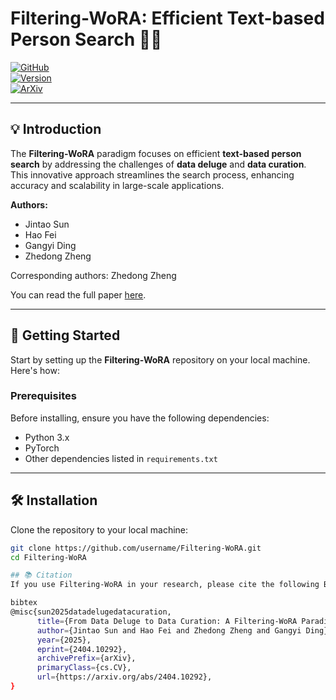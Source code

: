 # Filtering-WoRA: Efficient Text-based Person Search 🕵️‍♂️

[![GitHub](https://img.shields.io/github/license/username/Filtering-WoRA)](https://github.com/username/Filtering-WoRA/blob/main/LICENSE)  
[![Version](https://img.shields.io/badge/version-1.0-blue)](https://github.com/username/Filtering-WoRA/releases/tag/v1.0)  
[![ArXiv](https://img.shields.io/badge/ArXiv-2404.10292-blue)](https://arxiv.org/abs/2404.10292)

---

## 💡 Introduction

The **Filtering-WoRA** paradigm focuses on efficient **text-based person search** by addressing the challenges of **data deluge** and **data curation**. This innovative approach streamlines the search process, enhancing accuracy and scalability in large-scale applications.

**Authors:**
- Jintao Sun
- Hao Fei
- Gangyi Ding
- Zhedong Zheng

Corresponding authors: Zhedong Zheng

You can read the full paper [here](https://arxiv.org/abs/2404.10292).

---

## 🚀 Getting Started

Start by setting up the **Filtering-WoRA** repository on your local machine. Here's how:

### Prerequisites
Before installing, ensure you have the following dependencies:
- Python 3.x
- PyTorch
- Other dependencies listed in `requirements.txt`

---

## 🛠️ Installation

Clone the repository to your local machine:

```bash
git clone https://github.com/username/Filtering-WoRA.git
cd Filtering-WoRA

## 📚 Citation
If you use Filtering-WoRA in your research, please cite the following BibTeX entry:

bibtex
@misc{sun2025datadelugedatacuration,
      title={From Data Deluge to Data Curation: A Filtering-WoRA Paradigm for Efficient Text-based Person Search}, 
      author={Jintao Sun and Hao Fei and Zhedong Zheng and Gangyi Ding},
      year={2025},
      eprint={2404.10292},
      archivePrefix={arXiv},
      primaryClass={cs.CV},
      url={https://arxiv.org/abs/2404.10292}, 
}
